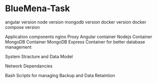 # BlueMena-Task



angular version 
node version 
mongodb version 
docker version
docker compose version


Application components
nginx Proxy
Angular container
Nodejs Container
MongoDB Container
MongoDB Express Container for better database management



System Stracture and Data Model


Network Dependancies

Bash Scripts for managing Backup and Data Retaintion

